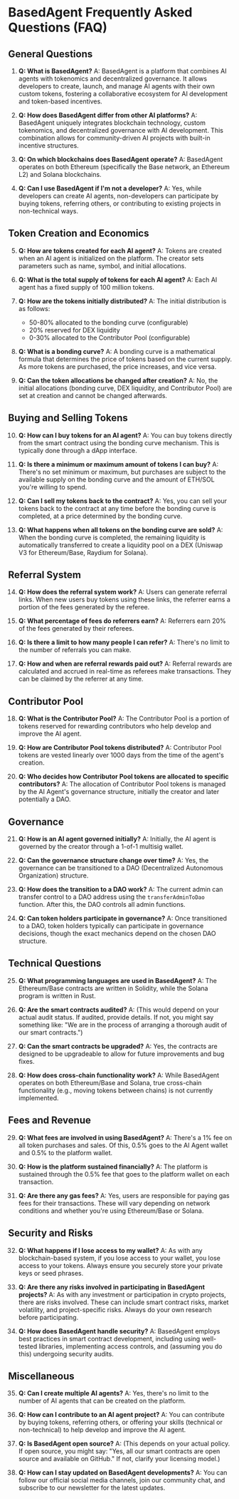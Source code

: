 # BasedAgent Frequently Asked Questions (FAQ)

## General Questions

1. **Q: What is BasedAgent?**
   A: BasedAgent is a platform that combines AI agents with tokenomics and decentralized governance. It allows developers to create, launch, and manage AI agents with their own custom tokens, fostering a collaborative ecosystem for AI development and token-based incentives.

2. **Q: How does BasedAgent differ from other AI platforms?**
   A: BasedAgent uniquely integrates blockchain technology, custom tokenomics, and decentralized governance with AI development. This combination allows for community-driven AI projects with built-in incentive structures.

3. **Q: On which blockchains does BasedAgent operate?**
   A: BasedAgent operates on both Ethereum (specifically the Base network, an Ethereum L2) and Solana blockchains.

4. **Q: Can I use BasedAgent if I'm not a developer?**
   A: Yes, while developers can create AI agents, non-developers can participate by buying tokens, referring others, or contributing to existing projects in non-technical ways.

## Token Creation and Economics

5. **Q: How are tokens created for each AI agent?**
   A: Tokens are created when an AI agent is initialized on the platform. The creator sets parameters such as name, symbol, and initial allocations.

6. **Q: What is the total supply of tokens for each AI agent?**
   A: Each AI agent has a fixed supply of 100 million tokens.

7. **Q: How are the tokens initially distributed?**
   A: The initial distribution is as follows:
   - 50-80% allocated to the bonding curve (configurable)
   - 20% reserved for DEX liquidity
   - 0-30% allocated to the Contributor Pool (configurable)

8. **Q: What is a bonding curve?**
   A: A bonding curve is a mathematical formula that determines the price of tokens based on the current supply. As more tokens are purchased, the price increases, and vice versa.

9. **Q: Can the token allocations be changed after creation?**
   A: No, the initial allocations (bonding curve, DEX liquidity, and Contributor Pool) are set at creation and cannot be changed afterwards.

## Buying and Selling Tokens

10. **Q: How can I buy tokens for an AI agent?**
    A: You can buy tokens directly from the smart contract using the bonding curve mechanism. This is typically done through a dApp interface.

11. **Q: Is there a minimum or maximum amount of tokens I can buy?**
    A: There's no set minimum or maximum, but purchases are subject to the available supply on the bonding curve and the amount of ETH/SOL you're willing to spend.

12. **Q: Can I sell my tokens back to the contract?**
    A: Yes, you can sell your tokens back to the contract at any time before the bonding curve is completed, at a price determined by the bonding curve.

13. **Q: What happens when all tokens on the bonding curve are sold?**
    A: When the bonding curve is completed, the remaining liquidity is automatically transferred to create a liquidity pool on a DEX (Uniswap V3 for Ethereum/Base, Raydium for Solana).

## Referral System

14. **Q: How does the referral system work?**
    A: Users can generate referral links. When new users buy tokens using these links, the referrer earns a portion of the fees generated by the referee.

15. **Q: What percentage of fees do referrers earn?**
    A: Referrers earn 20% of the fees generated by their referees.

16. **Q: Is there a limit to how many people I can refer?**
    A: There's no limit to the number of referrals you can make.

17. **Q: How and when are referral rewards paid out?**
    A: Referral rewards are calculated and accrued in real-time as referees make transactions. They can be claimed by the referrer at any time.

## Contributor Pool

18. **Q: What is the Contributor Pool?**
    A: The Contributor Pool is a portion of tokens reserved for rewarding contributors who help develop and improve the AI agent.

19. **Q: How are Contributor Pool tokens distributed?**
    A: Contributor Pool tokens are vested linearly over 1000 days from the time of the agent's creation.

20. **Q: Who decides how Contributor Pool tokens are allocated to specific contributors?**
    A: The allocation of Contributor Pool tokens is managed by the AI Agent's governance structure, initially the creator and later potentially a DAO.

## Governance

21. **Q: How is an AI agent governed initially?**
    A: Initially, the AI agent is governed by the creator through a 1-of-1 multisig wallet.

22. **Q: Can the governance structure change over time?**
    A: Yes, the governance can be transitioned to a DAO (Decentralized Autonomous Organization) structure.

23. **Q: How does the transition to a DAO work?**
    A: The current admin can transfer control to a DAO address using the `transferAdminToDao` function. After this, the DAO controls all admin functions.

24. **Q: Can token holders participate in governance?**
    A: Once transitioned to a DAO, token holders typically can participate in governance decisions, though the exact mechanics depend on the chosen DAO structure.

## Technical Questions

25. **Q: What programming languages are used in BasedAgent?**
    A: The Ethereum/Base contracts are written in Solidity, while the Solana program is written in Rust.

26. **Q: Are the smart contracts audited?**
    A: (This would depend on your actual audit status. If audited, provide details. If not, you might say something like: "We are in the process of arranging a thorough audit of our smart contracts.")

27. **Q: Can the smart contracts be upgraded?**
    A: Yes, the contracts are designed to be upgradeable to allow for future improvements and bug fixes.

28. **Q: How does cross-chain functionality work?**
    A: While BasedAgent operates on both Ethereum/Base and Solana, true cross-chain functionality (e.g., moving tokens between chains) is not currently implemented.

## Fees and Revenue

29. **Q: What fees are involved in using BasedAgent?**
    A: There's a 1% fee on all token purchases and sales. Of this, 0.5% goes to the AI Agent wallet and 0.5% to the platform wallet.

30. **Q: How is the platform sustained financially?**
    A: The platform is sustained through the 0.5% fee that goes to the platform wallet on each transaction.

31. **Q: Are there any gas fees?**
    A: Yes, users are responsible for paying gas fees for their transactions. These will vary depending on network conditions and whether you're using Ethereum/Base or Solana.

## Security and Risks

32. **Q: What happens if I lose access to my wallet?**
    A: As with any blockchain-based system, if you lose access to your wallet, you lose access to your tokens. Always ensure you securely store your private keys or seed phrases.

33. **Q: Are there any risks involved in participating in BasedAgent projects?**
    A: As with any investment or participation in crypto projects, there are risks involved. These can include smart contract risks, market volatility, and project-specific risks. Always do your own research before participating.

34. **Q: How does BasedAgent handle security?**
    A: BasedAgent employs best practices in smart contract development, including using well-tested libraries, implementing access controls, and (assuming you do this) undergoing security audits.

## Miscellaneous

35. **Q: Can I create multiple AI agents?**
    A: Yes, there's no limit to the number of AI agents that can be created on the platform.

36. **Q: How can I contribute to an AI agent project?**
    A: You can contribute by buying tokens, referring others, or offering your skills (technical or non-technical) to help develop and improve the AI agent.

37. **Q: Is BasedAgent open source?**
    A: (This depends on your actual policy. If open source, you might say: "Yes, all our smart contracts are open source and available on GitHub." If not, clarify your licensing model.)

38. **Q: How can I stay updated on BasedAgent developments?**
    A: You can follow our official social media channels, join our community chat, and subscribe to our newsletter for the latest updates.
